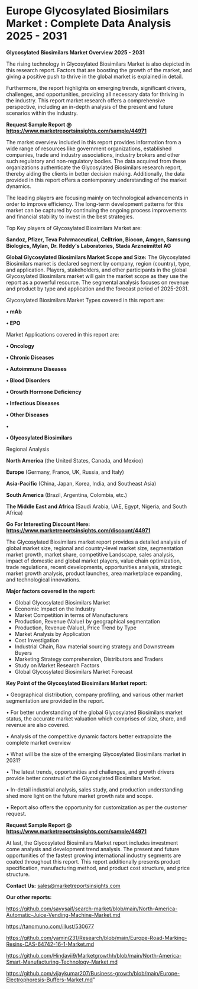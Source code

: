 # Europe Glycosylated Biosimilars Market : Complete Data Analysis 2025 - 2031

<Strong> Glycosylated Biosimilars Market Overview 2025 - 2031</strong>

The rising technology in Glycosylated Biosimilars Market is also depicted in this research report. Factors that are boosting the growth of the market, and giving a positive push to thrive in the global market is explained in detail.

Furthermore, the report highlights on emerging trends, significant drivers, challenges, and opportunities, providing all necessary data for thriving in the industry. This report market research offers a comprehensive perspective, including an in-depth analysis of the present and future scenarios within the industry.

<strong>Request Sample Report @ <a href=https://www.marketreportsinsights.com/sample/44971>https://www.marketreportsinsights.com/sample/44971</a></strong>

The market overview included in this report provides information from a wide range of resources like government organizations, established companies, trade and industry associations, industry brokers and other such regulatory and non-regulatory bodies. The data acquired from these organizations authenticate the Glycosylated Biosimilars research report, thereby aiding the clients in better decision making. Additionally, the data provided in this report offers a contemporary understanding of the market dynamics.

The leading players are focusing mainly on technological advancements in order to improve efficiency. The long-term development patterns for this market can be captured by continuing the ongoing process improvements and financial stability to invest in the best strategies.

Top Key players of Glycosylated Biosimilars Market are:

<strong>Sandoz, Pfizer, Teva Pahrmaceutical, Celltrion, Biocon, Amgen, Samsung Biologics, Mylan, Dr. Reddy's Laboratories, Stada Arzneimittel AG</strong>

<strong><b>Global Glycosylated Biosimilars Market Scope and Size:</b></strong>
The Glycosylated Biosimilars market is declared segment by company, region (country), type, and application. Players, stakeholders, and other participants in the global Glycosylated Biosimilars market will gain the market scope as they use the report as a powerful resource. The segmental analysis focuses on revenue and product by type and application and the forecast period of 2025-2031.

Glycosylated Biosimilars Market Types covered in this report are:

<strong>•  mAb

•  EPO</strong>

Market Applications covered in this report are:

<strong>•  Oncology

•  Chronic Diseases

•  Autoimmune Diseases

•  Blood Disorders

•  Growth Hormone Deficiency

•  Infectious Diseases

•  Other Diseases

•  

•  Glycosylated Biosimilars</strong> 

Regional Analysis

<strong>North America</strong> (the United States, Canada, and Mexico)

<strong>Europe</strong> (Germany, France, UK, Russia, and Italy)

<strong>Asia-Pacific</strong> (China, Japan, Korea, India, and Southeast Asia)

<strong>South America</strong> (Brazil, Argentina, Colombia, etc.)

<strong>The Middle East and Africa</strong> (Saudi Arabia, UAE, Egypt, Nigeria, and South Africa)

<strong>Go For Interesting Discount Here: <a href=https://www.marketreportsinsights.com/discount/44971>https://www.marketreportsinsights.com/discount/44971</a></strong>

The Glycosylated Biosimilars market report provides a detailed analysis of global market size, regional and country-level market size, segmentation market growth, market share, competitive Landscape, sales analysis, impact of domestic and global market players, value chain optimization, trade regulations, recent developments, opportunities analysis, strategic market growth analysis, product launches, area marketplace expanding, and technological innovations.

<strong><b>Major factors covered in the report:</b></strong>
<ul>
  <li>Global Glycosylated Biosimilars Market </li>
  <li>Economic Impact on the Industry</li>
  <li>Market Competition in terms of Manufacturers</li>
  <li>Production, Revenue (Value) by geographical segmentation</li>
  <li>Production, Revenue (Value), Price Trend by Type</li>
  <li>Market Analysis by Application</li>
  <li>Cost Investigation</li>
  <li>Industrial Chain, Raw material sourcing strategy and Downstream Buyers</li>
  <li>Marketing Strategy comprehension, Distributors and Traders</li>
  <li>Study on Market Research Factors</li>
  <li>Global Glycosylated Biosimilars Market Forecast</li>
</ul>

<strong><b>Key Point of the Glycosylated Biosimilars Market report:</b></strong>

• Geographical distribution, company profiling, and various other market segmentation are provided in the report.

• For better understanding of the global Glycosylated Biosimilars market status, the accurate market valuation which comprises of size, share, and revenue are also covered.

• Analysis of the competitive dynamic factors better extrapolate the complete market overview

• What will be the size of the emerging Glycosylated Biosimilars market in 2031?

• The latest trends, opportunities and challenges, and growth drivers provide better construal of the Glycosylated Biosimilars Market.

• In-detail industrial analysis, sales study, and production understanding shed more light on the future market growth rate and scope.

• Report also offers the opportunity for customization as per the customer request.

<strong>Request Sample Report @ <a href=https://www.marketreportsinsights.com/sample/44971>https://www.marketreportsinsights.com/sample/44971</a></strong>

At last, the Glycosylated Biosimilars Market report includes investment come analysis and development trend analysis. The present and future opportunities of the fastest growing international industry segments are coated throughout this report. This report additionally presents product specification, manufacturing method, and product cost structure, and price structure.

<strong>Contact Us:</strong>
sales@marketreportsinsights.com

<strong>Our other reports:</strong>

<a href=https://github.com/sayysaif/search-market/blob/main/North-America-Automatic-Juice-Vending-Machine-Market.md>https://github.com/sayysaif/search-market/blob/main/North-America-Automatic-Juice-Vending-Machine-Market.md</a>

<a href=https://tanomuno.com/illust/530677>https://tanomuno.com/illust/530677</a>

<a href=https://github.com/yamini231/Research/blob/main/Europe-Road-Marking-Resins-CAS-64742-16-1-Market.md>https://github.com/yamini231/Research/blob/main/Europe-Road-Marking-Resins-CAS-64742-16-1-Market.md</a>

<a href=https://github.com/Hindavii9/Marketgrowthh/blob/main/North-America-Smart-Manufacturing-Technology-Market.md>https://github.com/Hindavii9/Marketgrowthh/blob/main/North-America-Smart-Manufacturing-Technology-Market.md</a>

<a href=https://github.com/vijaykumar207/Business-growth/blob/main/Europe-Electrophoresis-Buffers-Market.md>https://github.com/vijaykumar207/Business-growth/blob/main/Europe-Electrophoresis-Buffers-Market.md</a>"
